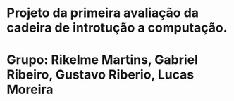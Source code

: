 <h1>Projeto da primeira avaliação da cadeira de introtução a computação.<h1>  

<p>Grupo: Rikelme Martins, Gabriel Ribeiro, Gustavo Riberio, Lucas Moreira<p>

